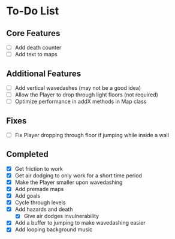 # To-Do List

## Core Features

- [ ] Add death counter
- [ ] Add text to maps

## Additional Features

- [ ] Add vertical wavedashes (may not be a good idea)
- [ ] Allow the Player to drop through light floors (not required)
- [ ] Optimize performance in addX methods in Map class

## Fixes

- [ ] Fix Player dropping through floor if jumping while inside a wall

## Completed

- [x] Get friction to work
- [x] Get air dodging to only work for a short time period
- [x] Make the Player smaller upon wavedashing
- [x] Add premade maps
- [x] Add goals
- [x] Cycle through levels
- [x] Add hazards and death
  - [x] Give air dodges invulnerability
- [x] Add a buffer to jumping to make wavedashing easier
- [x] Add looping background music
